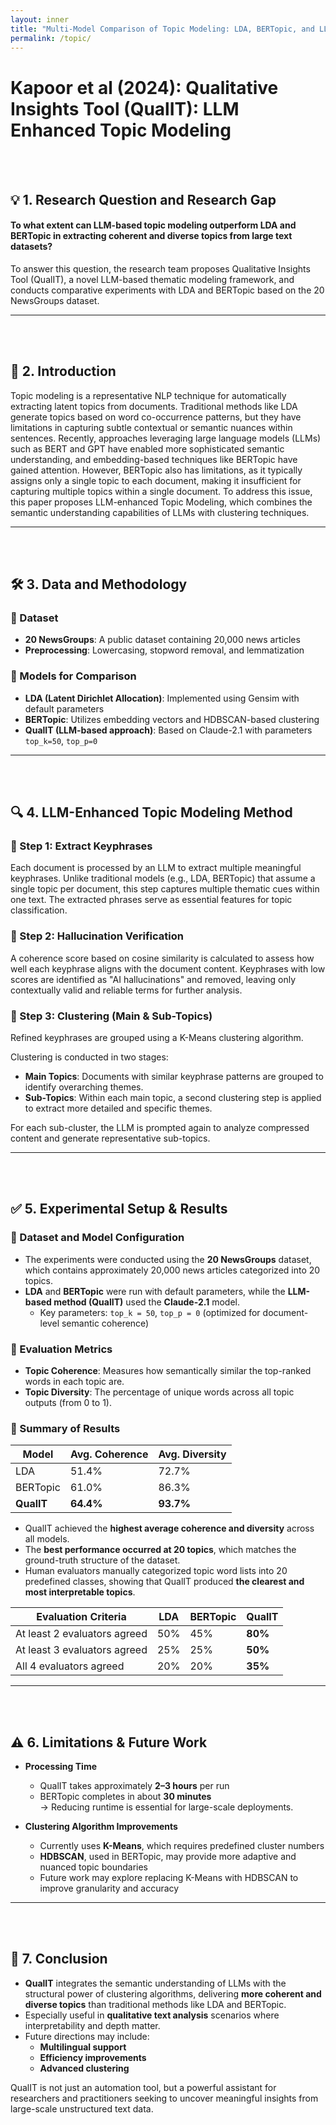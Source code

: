 ```yaml
---
layout: inner
title: "Multi-Model Comparison of Topic Modeling: LDA, BERTopic, and LLM-Enhanced Clustering"
permalink: /topic/
---
```


# Kapoor et al (2024): Qualitative Insights Tool (QualIT): LLM Enhanced Topic Modeling
<br><br>
## 💡 1. Research Question and Research Gap

#### To what extent can LLM-based topic modeling outperform LDA and BERTopic in extracting coherent and diverse topics from large text datasets?

To answer this question, the research team proposes Qualitative Insights Tool (QualIT), a novel LLM-based thematic modeling framework, and conducts comparative experiments with LDA and BERTopic based on the 20 NewsGroups dataset.

---
<br><br>
## 🌊 2. Introduction

Topic modeling is a representative NLP technique for automatically extracting latent topics from documents. Traditional methods like LDA generate topics based on word co-occurrence patterns, but they have limitations in capturing subtle contextual or semantic nuances within sentences. Recently, approaches leveraging large language models (LLMs) such as BERT and GPT have enabled more sophisticated semantic understanding, and embedding-based techniques like BERTopic have gained attention. However, BERTopic also has limitations, as it typically assigns only a single topic to each document, making it insufficient for capturing multiple topics within a single document. To address this issue, this paper proposes LLM-enhanced Topic Modeling, which combines the semantic understanding capabilities of LLMs with clustering techniques.

---
<br><br>
## 🛠️ 3. Data and Methodology

### 📂 Dataset  
- **20 NewsGroups**: A public dataset containing 20,000 news articles  
- **Preprocessing**: Lowercasing, stopword removal, and lemmatization  

### 🧠 Models for Comparison  
- **LDA (Latent Dirichlet Allocation)**: Implemented using Gensim with default parameters  
- **BERTopic**: Utilizes embedding vectors and HDBSCAN-based clustering  
- **QualIT (LLM-based approach)**: Based on Claude-2.1 with parameters `top_k=50`, `top_p=0`  

---
<br><br>
## 🔍 4. LLM-Enhanced Topic Modeling Method

### 🔹 Step 1: Extract Keyphrases  
Each document is processed by an LLM to extract multiple meaningful keyphrases. Unlike traditional models (e.g., LDA, BERTopic) that assume a single topic per document, this step captures multiple thematic cues within one text. The extracted phrases serve as essential features for topic classification.

### 🔹 Step 2: Hallucination Verification  
A coherence score based on cosine similarity is calculated to assess how well each keyphrase aligns with the document content. Keyphrases with low scores are identified as "AI hallucinations" and removed, leaving only contextually valid and reliable terms for further analysis.

### 🔹 Step 3: Clustering (Main & Sub-Topics)  
Refined keyphrases are grouped using a K-Means clustering algorithm.  

Clustering is conducted in two stages:

- **Main Topics**: Documents with similar keyphrase patterns are grouped to identify overarching themes.  
- **Sub-Topics**: Within each main topic, a second clustering step is applied to extract more detailed and specific themes.  

For each sub-cluster, the LLM is prompted again to analyze compressed content and generate representative sub-topics.

---
<br><br>
## ✅ 5. Experimental Setup & Results

### 🔹 Dataset and Model Configuration  
- The experiments were conducted using the **20 NewsGroups** dataset, which contains approximately 20,000 news articles categorized into 20 topics.  
- **LDA** and **BERTopic** were run with default parameters, while the **LLM-based method (QualIT)** used the **Claude-2.1** model.  
  - Key parameters: `top_k = 50`, `top_p = 0` (optimized for document-level semantic coherence)

### 🔹 Evaluation Metrics  
- **Topic Coherence**: Measures how semantically similar the top-ranked words in each topic are.  
- **Topic Diversity**: The percentage of unique words across all topic outputs (from 0 to 1).

### 🔹 Summary of Results  

| Model     | Avg. Coherence | Avg. Diversity |
|-----------|----------------|----------------|
| LDA       | 51.4%          | 72.7%          |
| BERTopic  | 61.0%          | 86.3%          |
| **QualIT**| **64.4%**      | **93.7%**      |

- QualIT achieved the **highest average coherence and diversity** across all models.  
- The **best performance occurred at 20 topics**, which matches the ground-truth structure of the dataset.  
- Human evaluators manually categorized topic word lists into 20 predefined classes, showing that QualIT produced **the clearest and most interpretable topics**.

| Evaluation Criteria        | LDA  | BERTopic | **QualIT** |
|---------------------------|------|----------|------------|
| At least 2 evaluators agreed | 50%  | 45%      | **80%**    |
| At least 3 evaluators agreed | 25%  | 25%      | **50%**    |
| All 4 evaluators agreed      | 20%  | 20%      | **35%**    |

---
<br><br>
## ⚠️ 6. Limitations & Future Work

- **Processing Time**  
  - QualIT takes approximately **2–3 hours** per run  
  - BERTopic completes in about **30 minutes**  
  → Reducing runtime is essential for large-scale deployments.

- **Clustering Algorithm Improvements**  
  - Currently uses **K-Means**, which requires predefined cluster numbers  
  - **HDBSCAN**, used in BERTopic, may provide more adaptive and nuanced topic boundaries  
  - Future work may explore replacing K-Means with HDBSCAN to improve granularity and accuracy

---
<br><br>
## 🧾 7. Conclusion

- **QualIT** integrates the semantic understanding of LLMs with the structural power of clustering algorithms, delivering **more coherent and diverse topics** than traditional methods like LDA and BERTopic.  
- Especially useful in **qualitative text analysis** scenarios where interpretability and depth matter.  
- Future directions may include:
  - **Multilingual support**
  - **Efficiency improvements**
  - **Advanced clustering**

QualIT is not just an automation tool, but a powerful assistant for researchers and practitioners seeking to uncover meaningful insights from large-scale unstructured text data.

